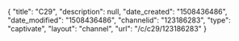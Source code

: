 {
    "title": "C29",
    "description": null,
    "date_created": "1508436486",
    "date_modified": "1508436486",
    "channelid": "123186283",
    "type": "captivate",
    "layout": "channel",
    "url": "\/c\/c29\/123186283"
}